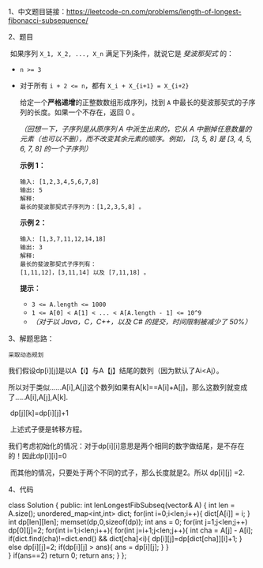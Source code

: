 1、中文题目链接：<https://leetcode-cn.com/problems/length-of-longest-fibonacci-subsequence/>

2、题目

​	如果序列 `X_1, X_2, ..., X_n` 满足下列条件，就说它是 *斐波那契式* 的：

- `n >= 3`

- 对于所有 `i + 2 <= n`，都有 `X_i + X_{i+1} = X_{i+2}`

  给定一个**严格递增**的正整数数组形成序列，找到 `A` 中最长的斐波那契式的子序列的长度。如果一个不存在，返回  0 。

  *（回想一下，子序列是从原序列 A 中派生出来的，它从 A 中删掉任意数量的元素（也可以不删），而不改变其余元素的顺序。例如， [3, 5, 8] 是 [3, 4, 5, 6, 7, 8] 的一个子序列）*

  **示例 1：**

  ```
  输入: [1,2,3,4,5,6,7,8]
  输出: 5
  解释:
  最长的斐波那契式子序列为：[1,2,3,5,8] 。
  ```

  **示例 2：**

  ```
  输入: [1,3,7,11,12,14,18]
  输出: 3
  解释:
  最长的斐波那契式子序列有：
  [1,11,12]，[3,11,14] 以及 [7,11,18] 。
  ```

  **提示：**

  - `3 <= A.length <= 1000`
  - `1 <= A[0] < A[1] < ... < A[A.length - 1] <= 10^9`
  - *（对于以 Java，C，C++，以及 C# 的提交，时间限制被减少了 50%）*

3、解题思路：

	采取动态规划

​	我们假设dp[i][j]是以A【i】与A【j】结尾的数列（因为默认了Ai<Aj）。

​	所以对于类似......A[i],A[j]这个数列如果有A[k]==A[i]+A[j]，那么这数列就变成了.....A[i],A[j],A[k].

​	dp[j][k]=dp[i][j]+1

​	上述式子便是转移方程。

​	我们考虑初始化的情况：对于dp[i][i]意思是两个相同的数字做结尾，是不存在的！因此dp[i][i]=0

​	而其他的情况，只要处于两个不同的式子，那么长度就是2。所以 dp[i][j] =2.

4、代码

class Solution {
public:
    int lenLongestFibSubseq(vector<int>& A) {
        int len = A.size();
        unordered_map<int,int> dict;
        for(int i=0;i<len;i++){
            dict[A[i]] = i;
        }
        int dp[len][len];
        memset(dp,0,sizeof(dp));
        int ans = 0;
        for(int j=1;j<len;j++)
            dp[0][j]=2;
        for(int i=1;i<len;i++){
            for(int j=i+1;j<len;j++){
                int cha = A[j] - A[i];
                if(dict.find(cha)!=dict.end() && dict[cha]<i){
                        dp[i][j]=dp[dict[cha]][i]+1;
                }
                else
                    dp[i][j]=2;
                if(dp[i][j] > ans){
                    ans = dp[i][j];
                }
            }    
        }
        if(ans==2)
            return 0;
        return ans;
    }
};
